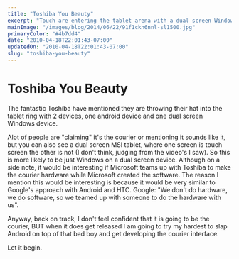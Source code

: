 ```yaml
---
title: "Toshiba You Beauty"
excerpt: "Touch are entering the tablet arena with a dual screen Windows device, much like the MS Courier concept."
mainImage: "/images/blog/2014/06/22/91f1ckh6nnl-sl1500.jpg"
primaryColor: "#4b7dd4"
date: "2010-04-18T22:01:43-07:00"
updatedOn: "2010-04-18T22:01:43-07:00"
slug: "toshiba-you-beauty"
---
```


# Toshiba You Beauty 

The fantastic Toshiba have mentioned they are throwing their hat into the tablet ring with 2 devices, one android device and one dual screen Windows device.

Alot of people are "claiming" it's the courier or mentioning it sounds like it, but you can also see a dual screen MSI tablet, where one screen is touch screen the other is not (I don't think, judging from the video's I saw). So this is more likely to be just Windows on a dual screen device. Although on a side note, it would be interesting if Microsoft teams up with Toshiba to make the courier hardware while Microsoft created the software. The reason I mention this would be interesting is because it would be very similar to Google's approach with Android and HTC. Google: "We don't do hardware, we do software, so we teamed up with someone to do the hardware with us".

Anyway, back on track, I don't feel confident that it is going to be the courier, BUT when it does get released I am going to try my hardest to slap Android on top of that bad boy and get developing the courier interface.

Let it begin.
